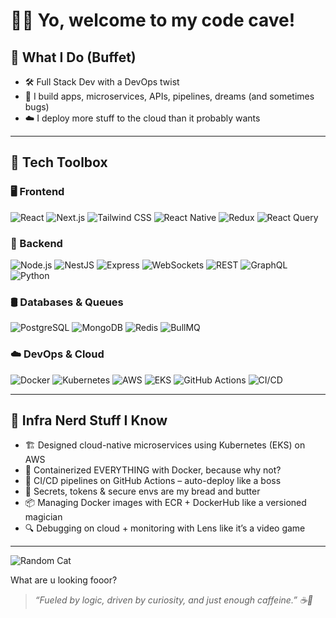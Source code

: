 # 👨‍💻 Yo, welcome to my code cave!

## 🚀 What I Do (Buffet)

- 🛠️ Full Stack Dev with a DevOps twist
- 🧪 I build apps, microservices, APIs, pipelines, dreams (and sometimes bugs)
- ☁️ I deploy more stuff to the cloud than it probably wants

---

## 🧰 Tech Toolbox

### 🖥️ Frontend
![React](https://img.shields.io/badge/-React-20232A?style=flat&logo=react) 
![Next.js](https://img.shields.io/badge/-Next.js-000000?style=flat&logo=next.js) 
![Tailwind CSS](https://img.shields.io/badge/-Tailwind-38B2AC?style=flat&logo=tailwind-css)
![React Native](https://img.shields.io/badge/-React%20Native-20232A?style=flat&logo=react)
![Redux](https://img.shields.io/badge/-Redux-764ABC?style=flat&logo=redux)
![React Query](https://img.shields.io/badge/-React%20Query-FF4154?style=flat&logo=react-query)

### 🔧 Backend
![Node.js](https://img.shields.io/badge/-Node.js-339933?style=flat&logo=node.js) 
![NestJS](https://img.shields.io/badge/-NestJS-E0234E?style=flat&logo=nestjs) 
![Express](https://img.shields.io/badge/-Express-000000?style=flat&logo=express)
![WebSockets](https://img.shields.io/badge/-WebSockets-FFA500?style=flat)
![REST](https://img.shields.io/badge/-REST%20APIs-4B8BBE?style=flat)
![GraphQL](https://img.shields.io/badge/-GraphQL-E10098?style=flat&logo=graphql)
![Python](https://img.shields.io/badge/-Python-3776AB?style=flat&logo=python)

### 🛢️ Databases & Queues
![PostgreSQL](https://img.shields.io/badge/-PostgreSQL-336791?style=flat&logo=postgresql)
![MongoDB](https://img.shields.io/badge/-MongoDB-47A248?style=flat&logo=mongodb)
![Redis](https://img.shields.io/badge/-Redis-DC382D?style=flat&logo=redis)
![BullMQ](https://img.shields.io/badge/-BullMQ-E0004C?style=flat&logo=redis)

### ☁️ DevOps & Cloud
![Docker](https://img.shields.io/badge/-Docker-2496ED?style=flat&logo=docker)
![Kubernetes](https://img.shields.io/badge/-Kubernetes-326CE5?style=flat&logo=kubernetes)
![AWS](https://img.shields.io/badge/-AWS-232F3E?style=flat&logo=amazon-aws)
![EKS](https://img.shields.io/badge/-EKS-FF9900?style=flat&logo=amazon-eks)
![GitHub Actions](https://img.shields.io/badge/-GitHub%20Actions-2088FF?style=flat&logo=github-actions)
![CI/CD](https://img.shields.io/badge/-CI/CD-F71313?style=flat&logo=github)

---

## 🔧 Infra Nerd Stuff I Know

- 🏗️ Designed cloud-native microservices using Kubernetes (EKS) on AWS
- 🐳 Containerized EVERYTHING with Docker, because why not?
- 🚀 CI/CD pipelines on GitHub Actions – auto-deploy like a boss
- 🔐 Secrets, tokens & secure envs are my bread and butter
- 📦 Managing Docker images with ECR + DockerHub like a versioned magician
- 🔍 Debugging on cloud + monitoring with Lens like it’s a video game

---


![Random Cat](https://cataas.com/cat)

What are u looking fooor?
> *“Fueled by logic, driven by curiosity, and just enough caffeine.” ☕🧩*
